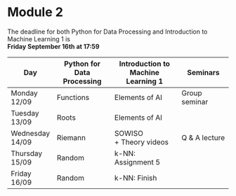 
# Module 2

The deadline for both Python for Data Processing and Introduction to Machine Learning 1 is<br>**Friday September 16th at 17:59**

| Day                | Python for<br>Data Processing | Introduction to<br>Machine Learning 1 | Seminars                                                           |
|--------------------|-------------------------------|---------------------------------------|--------------------------------------------------------------------|
| Monday<br>12/09    | Functions                     | Elements of AI                        | Group seminar                                                      |
| Tuesday<br>13/09   | Roots                         | Elements of AI                        |                                                                    |
| Wednesday<br>14/09 | Riemann                       | SOWISO<br>+ Theory videos             | Q & A lecture                                                      |
| Thursday<br>15/09  | Random                        | k-NN: Assignment 5                    |                                                                    |
| Friday<br>16/09    | Random                        | k-NN: Finish                          |                                                                    |


